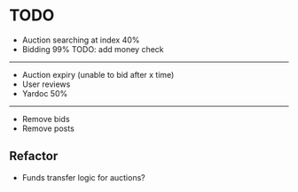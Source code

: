 # TODO
 - Auction searching at index 40%
 - Bidding 99% TODO: add money check
----------------
 - Auction expiry (unable to bid after x time)
 - User reviews
 - Yardoc 50%
----------------
 - Remove bids
 - Remove posts

## Refactor
 - Funds transfer logic for auctions?
